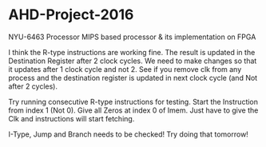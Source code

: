# AHD-Project-2016
NYU-6463 Processor
MIPS based processor &amp; its implementation on FPGA

I think the R-type instructions are working fine. The result is updated in the Destination Register after 2 clock cycles. We need to make changes so that it updates after 1 clock cycle and not 2. See if you remove clk from any process and the destination register is updated in next clock cycle (and Not after 2 cycles).

Try running consecutive R-type instructions for testing. Start the Instruction from index 1 (Not 0). Give all Zeros at index 0 of Imem. Just have to give the Clk and instructions will start fetching.

I-Type, Jump and Branch needs to be checked! Try doing that tomorrow!

